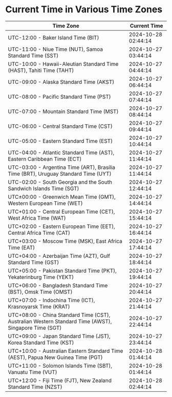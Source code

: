 # Current Time in Various Time Zones

| Time Zone | Current Time |
|-----------|--------------|
| UTC-12:00 - Baker Island Time (BIT) | 2024-10-28 02:44:14 |
| UTC-11:00 - Niue Time (NUT), Samoa Standard Time (SST) | 2024-10-27 03:44:14 |
| UTC-10:00 - Hawaii-Aleutian Standard Time (HAST), Tahiti Time (TAHT) | 2024-10-27 04:44:14 |
| UTC-09:00 - Alaska Standard Time (AKST) | 2024-10-27 06:44:14 |
| UTC-08:00 - Pacific Standard Time (PST) | 2024-10-27 07:44:14 |
| UTC-07:00 - Mountain Standard Time (MST) | 2024-10-27 08:44:14 |
| UTC-06:00 - Central Standard Time (CST) | 2024-10-27 09:44:14 |
| UTC-05:00 - Eastern Standard Time (EST) | 2024-10-27 10:44:14 |
| UTC-04:00 - Atlantic Standard Time (AST), Eastern Caribbean Time (ECT) | 2024-10-27 11:44:14 |
| UTC-03:00 - Argentina Time (ART), Brasília Time (BRT), Uruguay Standard Time (UYT) | 2024-10-27 11:44:14 |
| UTC-02:00 - South Georgia and the South Sandwich Islands Time (SGT) | 2024-10-27 12:44:14 |
| UTC±00:00 - Greenwich Mean Time (GMT), Western European Time (WET) | 2024-10-27 14:44:14 |
| UTC+01:00 - Central European Time (CET), West Africa Time (WAT) | 2024-10-27 15:44:14 |
| UTC+02:00 - Eastern European Time (EET), Central Africa Time (CAT) | 2024-10-27 16:44:14 |
| UTC+03:00 - Moscow Time (MSK), East Africa Time (EAT) | 2024-10-27 17:44:14 |
| UTC+04:00 - Azerbaijan Time (AZT), Gulf Standard Time (GST) | 2024-10-27 18:44:14 |
| UTC+05:00 - Pakistan Standard Time (PKT), Yekaterinburg Time (YEKT) | 2024-10-27 19:44:14 |
| UTC+06:00 - Bangladesh Standard Time (BST), Omsk Time (OMST) | 2024-10-27 20:44:14 |
| UTC+07:00 - Indochina Time (ICT), Krasnoyarsk Time (KRAT) | 2024-10-27 21:44:14 |
| UTC+08:00 - China Standard Time (CST), Australian Western Standard Time (AWST), Singapore Time (SGT) | 2024-10-27 22:44:14 |
| UTC+09:00 - Japan Standard Time (JST), Korea Standard Time (KST) | 2024-10-27 23:44:14 |
| UTC+10:00 - Australian Eastern Standard Time (AEST), Papua New Guinea Time (PGT) | 2024-10-28 01:44:14 |
| UTC+11:00 - Solomon Islands Time (SBT), Vanuatu Time (VUT) | 2024-10-28 01:44:14 |
| UTC+12:00 - Fiji Time (FJT), New Zealand Standard Time (NZST) | 2024-10-28 02:44:14 |
